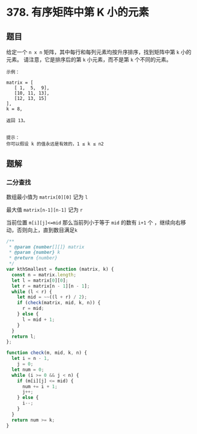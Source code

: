 # 378. 有序矩阵中第 K 小的元素

## 题目

给定一个 `n x n` 矩阵，其中每行和每列元素均按升序排序，找到矩阵中第 `k` 小的元素。
请注意，它是排序后的第 `k` 小元素，而不是第 `k` 个不同的元素。

```
示例：

matrix = [
   [ 1,  5,  9],
   [10, 11, 13],
   [12, 13, 15]
],
k = 8,

返回 13。


提示：
你可以假设 k 的值永远是有效的，1 ≤ k ≤ n2
```

## 题解

### 二分查找

数组最小值为 `matrix[0][0]` 记为 `l`

最大值 `matrix[n-1][n-1]` 记为 `r`

当前位置 `m[i][j]<=mid`
那么当前列小于等于 `mid` 的数有 `i+1` 个 ，继续向右移动，否则向上，直到数目满足`k`

```JavaScript
/**
 * @param {number[][]} matrix
 * @param {number} k
 * @return {number}
 */
var kthSmallest = function (matrix, k) {
  const n = matrix.length;
  let l = matrix[0][0];
  let r = matrix[n - 1][n - 1];
  while (l < r) {
    let mid = ~~((l + r) / 2);
    if (check(matrix, mid, k, n)) {
      r = mid;
    } else {
      l = mid + 1;
    }
  }
  return l;
};

function check(m, mid, k, n) {
  let i = n - 1,
    j = 0;
  let num = 0;
  while (i >= 0 && j < n) {
    if (m[i][j] <= mid) {
      num += i + 1;
      j++;
    } else {
      i--;
    }
  }
  return num >= k;
}

```
